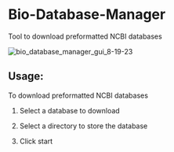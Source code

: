 # Bio-Database-Manager
Tool to download preformatted NCBI databases  

![bio_database_manager_gui_8-19-23](https://github.com/kn0w0n3/Bio-Database-Manager/assets/22214754/77b58dd3-8006-4564-bb65-aa5263c71ed3)  

## Usage:

To download preformatted NCBI databases

1) Select a database to download
   
2) Select a directory to store the database

3)  Click start
